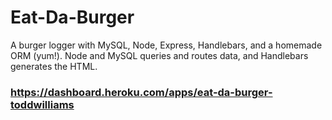 # Eat-Da-Burger

A burger logger with MySQL, Node, Express, Handlebars, and a homemade ORM (yum!). Node and MySQL queries and routes data, and Handlebars generates the HTML.

### https://dashboard.heroku.com/apps/eat-da-burger-toddwilliams
